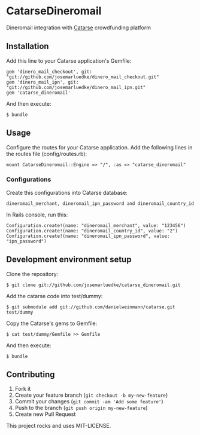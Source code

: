 # CatarseDineromail

Dineromail integration with [Catarse](http://github.com/danielweinmann/catarse) crowdfunding platform

## Installation

Add this line to your Catarse application's Gemfile:

    gem 'dinero_mail_checkout', git: "git://github.com/josemarluedke/dinero_mail_checkout.git"
    gem 'dinero_mail_ipn', git: "git://github.com/josemarluedke/dinero_mail_ipn.git"
    gem 'catarse_dineromail'

And then execute:

    $ bundle

## Usage

Configure the routes for your Catarse application. Add the following lines in the routes file (config/routes.rb):
    
    mount CatarseDineromail::Engine => "/", :as => "catarse_dineromail"

### Configurations

Create this configurations into Catarse database:

    dineromail_merchant, dineromail_ipn_password and dineromail_country_id

In Rails console, run this:

    Configuration.create!(name: "dineromail_merchant", value: "123456")
    Configuration.create!(name: "dineromail_country_id", value: "2")
    Configuration.create!(name: "dineromail_ipn_password", value: "ipn_password")

## Development environment setup

Clone the repository:

    $ git clone git://github.com/josemarluedke/catarse_dineromail.git

Add the catarse code into test/dummy:

    $ git submodule add git://github.com/danielweinmann/catarse.git test/dummy

Copy the Catarse's gems to Gemfile:

    $ cat test/dummy/Gemfile >> Gemfile

And then execute:

    $ bundle

## Contributing

1. Fork it
2. Create your feature branch (`git checkout -b my-new-feature`)
3. Commit your changes (`git commit -am 'Add some feature'`)
4. Push to the branch (`git push origin my-new-feature`)
5. Create new Pull Request


This project rocks and uses MIT-LICENSE.
